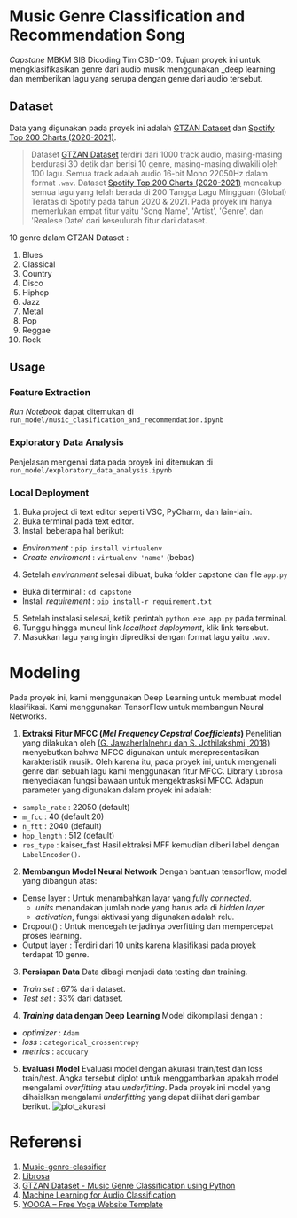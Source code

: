 # **Music Genre Classification and Recommendation Song**
_Capstone_ MBKM SIB Dicoding Tim CSD-109. Tujuan proyek ini untuk mengklasifikasikan genre dari audio musik menggunakan _deep learning dan memberikan lagu yang serupa dengan genre dari audio tersebut.

## **Dataset**
Data yang digunakan pada proyek ini adalah [GTZAN Dataset](https://www.kaggle.com/andradaolteanu/gtzan-dataset-music-genre-classification) dan [Spotify Top 200 Charts (2020-2021)](https://www.kaggle.com/sashankpillai/spotify-top-200-charts-20202021).
> Dataset [GTZAN Dataset](https://www.kaggle.com/andradaolteanu/gtzan-dataset-music-genre-classification) terdiri dari 1000 track audio,  masing-masing berdurasi 30 detik dan berisi 10 genre, masing-masing diwakili oleh 100 lagu. Semua track adalah audio 16-bit Mono 22050Hz dalam format `.wav`.
> Dataset [Spotify Top 200 Charts (2020-2021)](https://www.kaggle.com/sashankpillai/spotify-top-200-charts-20202021) mencakup semua lagu yang telah berada di 200 Tangga Lagu Mingguan (Global) Teratas di Spotify pada tahun 2020 & 2021. Pada proyek ini hanya memerlukan empat fitur yaitu 'Song Name', 'Artist', 'Genre', dan 'Realese Date' dari keseulurah fitur dari dataset.

10 genre dalam GTZAN Dataset : 
1. Blues
2. Classical
3. Country
4. Disco
5. Hiphop
6. Jazz
7. Metal
8. Pop
9. Reggae
10. Rock

## **Usage**
### **Feature Extraction**
_Run Notebook_ dapat ditemukan di<br>
`run_model/music_clasification_and_recommendation.ipynb`

### **Exploratory Data Analysis**
Penjelasan mengenai data pada proyek ini ditemukan di<br>
`run_model/exploratory_data_analysis.ipynb`

### **Local Deployment**
1. Buka project di text editor seperti VSC, PyCharm, dan lain-lain.
2. Buka terminal pada text editor.
3. Install beberapa hal berikut:
- _Environment_         : `pip install virtualenv`
- _Create enviroment_   : `virtualenv 'name'` (bebas)
4. Setelah _environment_ selesai dibuat, buka folder capstone dan file `app.py`
- Buka di terminal  : `cd capstone`
- Install _requirement_ : `pip install-r requirement.txt`
5. Setelah instalasi selesai, ketik perintah `python.exe app.py` pada terminal.
6. Tunggu hingga muncul link _localhost deployment_, klik link tersebut.
7. Masukkan lagu yang ingin diprediksi dengan format lagu yaitu `.wav`.

# **Modeling**
Pada proyek ini, kami menggunakan Deep Learning untuk membuat model klasifikasi. Kami menggunakan TensorFlow untuk membangun Neural Networks.
1. **Extraksi Fitur MFCC (_Mel Frequency Cepstral Coefficients_)**
Penelitian yang dilakukan oleh [(G. Jawaherlalnehru
dan S. Jothilakshmi, 2018)](https://www.semanticscholar.org/paper/Music-Genre-Classification-using-Deep-Neural-Jawaherlalnehru-Jothilakshmi/4d4c342090d771b8a9b38eca212c2b330952c28d) menyebutkan bahwa MFCC digunakan untuk merepresentasikan karakteristik musik. Oleh karena itu, pada proyek ini, untuk mengenali genre dari sebuah lagu kami menggunakan fitur MFCC. Library `librosa` menyediakan fungsi bawaan untuk mengektrasksi MFCC. Adapun parameter yang digunakan dalam proyek ini adalah:
- `sample_rate` : 22050 (default)
- `m_fcc`       : 40 (default 20)
- `n_ftt`       : 2040 (default)
- `hop_length`  : 512 (default)
- `res_type`    : kaiser_fast
Hasil ektraksi MFF kemudian diberi label dengan `LabelEncoder()`.

2. **Membangun Model Neural Network**
Dengan bantuan tensorflow, model yang dibangun atas:
- Dense layer   : Untuk menambahkan layar yang _fully connected_.
    - _units_ menandakan jumlah node yang harus ada di _hidden layer_
    - _activation_, fungsi aktivasi yang digunakan adalah relu.
- Dropout()     : Untuk mencegah terjadinya overfitting dan mempercepat proses learning.
- Output layer  : Terdiri dari 10 units karena klasifikasi pada proyek terdapat 10 genre.

3. **Persiapan Data**
Data dibagi menjadi data testing dan training.
- _Train set_   : 67% dari dataset.
- _Test set_    : 33% dari dataset.

4. **_Training_ data dengan Deep Learning**
Model dikompilasi dengan :
- _optimizer_   : `Adam`
- _loss_        : `categorical_crossentropy`
- _metrics_     : `accucary`

5. **Evaluasi Model**
Evaluasi model dengan akurasi train/test dan loss train/test. Angka tersebut diplot untuk menggambarkan apakah model mengalami _overfitting_ atau _underfitting_. Pada proyek ini model yang dihaislkan mengalami _underfitting_ yang dapat dilihat dari gambar berikut. ![plot_akurasi](https://user-images.githubusercontent.com/63992512/147046383-d2b30c06-9324-4d9d-9c4f-3f81f5b46375.png)

# **Referensi**
1. [Music-genre-classifier](https://github.com/0sparsh2/Music-genre-classifier)
2. [Librosa](https://librosa.org/doc/latest/tutorial.html)
3. [GTZAN Dataset - Music Genre Classification using Python](https://www.youtube.com/watch?v=2mCfP6mpQpo&t=2s)
4. [Machine Learning for Audio Classification](https://www.section.io/engineering-education/machine-learning-for-audio-classification/)
5. [YOOGA – Free Yoga Website Template](https://htmlcodex.com/free-yoga-website-template)
